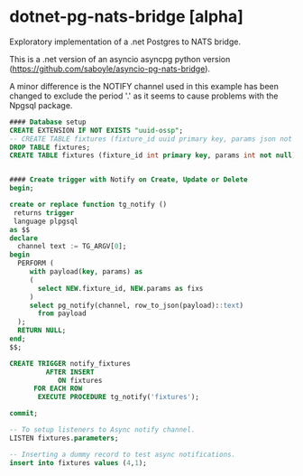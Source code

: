 ﻿# dotnet-pg-nats-bridge [alpha]

Exploratory implementation of a .net Postgres to NATS bridge.

This is a .net version of an asyncio asyncpg python version (https://github.com/saboyle/asyncio-pg-nats-bridge).

A minor difference is the NOTIFY channel used in this example has been changed to exclude the period '.' as it seems to cause problems with the Npgsql package. 

``` sql
#### Database setup
CREATE EXTENSION IF NOT EXISTS "uuid-ossp";
-- CREATE TABLE fixtures (fixture_id uuid primary key, params json not null);
DROP TABLE fixtures;
CREATE TABLE fixtures (fixture_id int primary key, params int not null);


#### Create trigger with Notify on Create, Update or Delete
begin;

create or replace function tg_notify ()
 returns trigger
 language plpgsql
as $$
declare
  channel text := TG_ARGV[0];
begin
  PERFORM (
     with payload(key, params) as
     (
       select NEW.fixture_id, NEW.params as fixs
     )
     select pg_notify(channel, row_to_json(payload)::text)
       from payload
  );
  RETURN NULL;
end;
$$;

CREATE TRIGGER notify_fixtures
         AFTER INSERT
            ON fixtures
      FOR EACH ROW
       EXECUTE PROCEDURE tg_notify('fixtures');

commit;

-- To setup listeners to Async notify channel.
LISTEN fixtures.parameters;

-- Inserting a dummy record to test async notifications.
insert into fixtures values (4,1);
```


